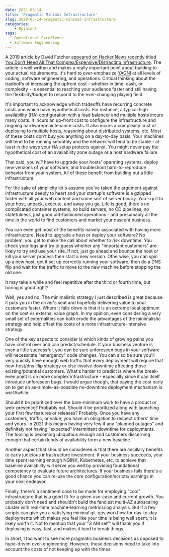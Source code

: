 ```yaml
---
date: 2021-03-14
title: 'Pragmatic Minimal Infrastructure'
slug: 2020-03-14-pragmatic-minimal-infrastructure
categories:
    - Opinions
tags:
  - Operational Excellence
  - Software Engineering
---
```


A 2019 article by David Futcher [appeared on Hacker News recently][0] titled [You Don’t Need All That Complex/Expensive/Distracting Infrastructure][1].
The article is well written and makes a really important point about building to your actual requirements. It's hard to over-emphasize [YAGNI][2] at all
levels of coding, software engineering, and operations. Critical thinking about the tradeoffs of increasing the upfront cost - whether in time, cash,
or complexity - is essential to reaching your audience faster and still having the flexibility/budget to respond to the ever-changing playing field.

It's important to acknowledge which tradeoffs have recurring concrete costs and which have hypothetical costs. For instance, a typical high availability (HA)
configuration with a load balancer and multiple hosts incurs many costs. It incurs an up-front cost to configure the infrastructure and ongoing hardware/maintenance
costs. It also incurs a complexity cost of deploying to multiple hosts, reasoning about distributed systems, etc. Most of these costs don't buy you anything on a
day-to-day basis. Your machines will tend to be running smoothly and the network will tend to be stable - at least in the ways your HA setup protects against.
You might never pay the hypothetical cost of an availability zone outage or a host hardware failure.

That said, you *will* have to upgrade your hosts' operating systems, deploy new versions of your software, and troubleshoot hard-to-reproduce behavior from your
system. All of these benefit from building out a little infrastructure.

For the sake of simplicity let's assume you've taken the argument against infrastructure deeply to heart and your startup's software is a gzipped folder with
all your web content and some sort of server binary. You `scp` it to your host, unpack, execute, and away you go. Life is good, there's no complicated container
systems, no build servers, no CD pipelines, no statefulness, just good old-fashioned operations - and presumably all the time in the world to find customers and
market your nascent business.

You can even get most of the benefits naively associated with having more infrastructure. Need to upgrade a host or deploy your software? No problem, you get to make
the call about whether to risk downtime. You check your logs and try to guess whether any "important customers" are likely to try and use your site. If not, just go
ahead and bounce the host or kill your server process then start a new version. Otherwise, you can spin up a new host, get it set up correctly running your software,
then do a DNS flip and wait for the traffic to move to the new machine before stopping the old one.

It may take a while and feel repetitive after the third or fourth time, but boring is good right?

Well, yes and no. The minimalistic strategy I just described is great because it puts you in the driver's seat and hopefully delivering value to your customers faster.
Where it falls down is that it is an extreme local optimum on the cost vs external value graph. In my opinion, even considering a very small set of externalities can
both erode the advantages of the minimalistic strategy and help offset the costs of a more infrastructure-intensive strategy.

One of the key aspects to consider is which kinds of growing pains you have control over and can predict/schedule. If your business venture is even a little successful,
you can be sure unforeseen bugs in your software will necessitate "emergency" code changes. You can also be sure you'll very quickly have enough web traffic that every
deployment will require that new-host/dns-flip strategy or else involve downtime affecting those existing/potential customers. What's harder to predict is where the
break-even point is on more complex infrastructure - especially since it can itself introduce unforeseen bugs. I would argue though, that paying the cost early on to
get an as-simple-as-possible no-downtime deployment mechanism is worthwhile.

Should it be prioritized over the bare-minimum work to have a product or web-presence? Probably not. Should it be prioritized along with launching your first few features
or releases? Probably. Once you have any customers, traffic, or value; you have an obligation to respect others' time and yours. In 2021 this means having very few
if any "planned outages" and definitely not having "expected" intermittent downtime for deployments. The tooling is becoming ubiquitous enough and customers discerning
enough that certain kinds of availability form a new baseline.

Another aspect that should be considered is that there are ancillary benefits to early judicious infrastructure investment. If your business succeeds, your time spent
learning enough NGINX, Kubernetes, etc. to achieve that baseline availability will serve you well by providing foundational competency to evaluate future architectures.
If your business fails there's a good chance you can re-use the core configuration/scripts/learnings in your next endeavor.

Finally, there's a sentiment case to be made for employing "cool" infrastructure that is a good fit for a given use-case and current growth. You probably don't need
and shouldn't build the fanciest multi-AZ autoscaling cluster with real-time machine-learning metrics/log analysis. But if a few scripts can give you a satisfying
minimal git-ops workflow for day-to-day deployments which makes you feel like your time is being well spent, it is likely worth it. Not to mention that your "3 AM self"
will thank you if deploying is easy, fast, and makes it hard to break things.

In short, I too want to see more pragmatic business decisions as opposed to hype-driven over-engineering. However, those decisions need to take into account the
costs of not keeping up with the times.

[0]: https://news.ycombinator.com/item?id=26423110
[1]: https://blog.usejournal.com/you-dont-need-all-that-complex-expensive-distracting-infrastructure-a70dbe0dbccb
[2]: https://martinfowler.com/bliki/Yagni.html
